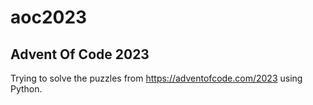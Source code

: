 # aoc2023

## Advent Of Code 2023

Trying to solve the puzzles from <https://adventofcode.com/2023> using Python.
